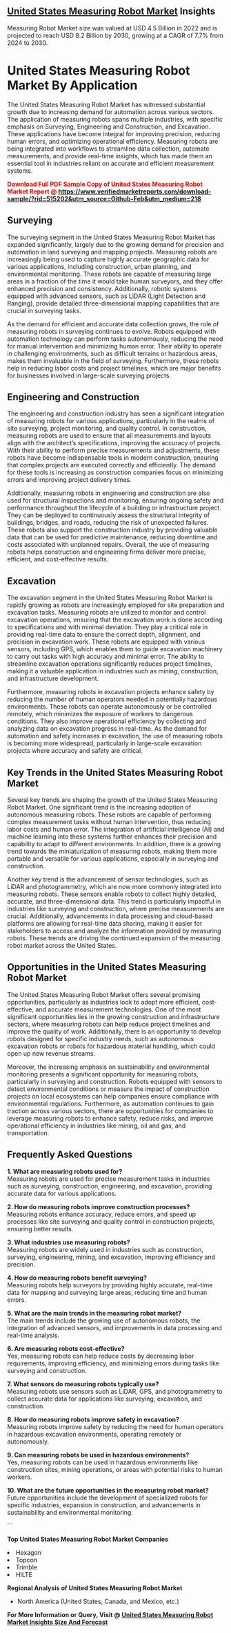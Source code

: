 <h2><a href="https://www.verifiedmarketreports.com/download-sample/?rid=515202&amp;utm_source=Github-Feb&amp;utm_medium=218" target="_blank">United States Measuring Robot Market</a> Insights</h2><p>Measuring Robot Market size was valued at USD 4.5 Billion in 2022 and is projected to reach USD 8.2 Billion by 2030, growing at a CAGR of 7.7% from 2024 to 2030.</p><p> <h1>United States Measuring Robot Market By Application</h1> <p>The United States Measuring Robot Market has witnessed substantial growth due to increasing demand for automation across various sectors. The application of measuring robots spans multiple industries, with specific emphasis on Surveying, Engineering and Construction, and Excavation. These applications have become integral for improving precision, reducing human errors, and optimizing operational efficiency. Measuring robots are being integrated into workflows to streamline data collection, automate measurements, and provide real-time insights, which has made them an essential tool in industries reliant on accurate and efficient measurement systems.</p> <p><strong><p><span class=""><span style="color: #ff0000;"><strong>Download Full PDF Sample Copy of United States Measuring Robot Market Report</strong> @ </span><a href="https://www.verifiedmarketreports.com/download-sample/?rid=515202&amp;utm_source=Github-Feb&amp;utm_medium=218" target="_blank">https://www.verifiedmarketreports.com/download-sample/?rid=515202&amp;utm_source=Github-Feb&amp;utm_medium=218</a></span></p></strong></p> <h2>Surveying</h2> <p>The surveying segment in the United States Measuring Robot Market has expanded significantly, largely due to the growing demand for precision and automation in land surveying and mapping projects. Measuring robots are increasingly being used to capture highly accurate geographic data for various applications, including construction, urban planning, and environmental monitoring. These robots are capable of measuring large areas in a fraction of the time it would take human surveyors, and they offer enhanced precision and consistency. Additionally, robotic systems equipped with advanced sensors, such as LiDAR (Light Detection and Ranging), provide detailed three-dimensional mapping capabilities that are crucial in surveying tasks.</p> <p>As the demand for efficient and accurate data collection grows, the role of measuring robots in surveying continues to evolve. Robots equipped with automation technology can perform tasks autonomously, reducing the need for manual intervention and minimizing human error. Their ability to operate in challenging environments, such as difficult terrains or hazardous areas, makes them invaluable in the field of surveying. Furthermore, these robots help in reducing labor costs and project timelines, which are major benefits for businesses involved in large-scale surveying projects.</p> <h2>Engineering and Construction</h2> <p>The engineering and construction industry has seen a significant integration of measuring robots for various applications, particularly in the realms of site surveying, project monitoring, and quality control. In construction, measuring robots are used to ensure that all measurements and layouts align with the architect’s specifications, improving the accuracy of projects. With their ability to perform precise measurements and adjustments, these robots have become indispensable tools in modern construction, ensuring that complex projects are executed correctly and efficiently. The demand for these tools is increasing as construction companies focus on minimizing errors and improving project delivery times.</p> <p>Additionally, measuring robots in engineering and construction are also used for structural inspections and monitoring, ensuring ongoing safety and performance throughout the lifecycle of a building or infrastructure project. They can be deployed to continuously assess the structural integrity of buildings, bridges, and roads, reducing the risk of unexpected failures. These robots also support the construction industry by providing valuable data that can be used for predictive maintenance, reducing downtime and costs associated with unplanned repairs. Overall, the use of measuring robots helps construction and engineering firms deliver more precise, efficient, and cost-effective results.</p> <h2>Excavation</h2> <p>The excavation segment in the United States Measuring Robot Market is rapidly growing as robots are increasingly employed for site preparation and excavation tasks. Measuring robots are utilized to monitor and control excavation operations, ensuring that the excavation work is done according to specifications and with minimal deviation. They play a critical role in providing real-time data to ensure the correct depth, alignment, and precision in excavation work. These robots are equipped with various sensors, including GPS, which enables them to guide excavation machinery to carry out tasks with high accuracy and minimal error. The ability to streamline excavation operations significantly reduces project timelines, making it a valuable application in industries such as mining, construction, and infrastructure development.</p> <p>Furthermore, measuring robots in excavation projects enhance safety by reducing the number of human operators needed in potentially hazardous environments. These robots can operate autonomously or be controlled remotely, which minimizes the exposure of workers to dangerous conditions. They also improve operational efficiency by collecting and analyzing data on excavation progress in real-time. As the demand for automation and safety increases in excavation, the use of measuring robots is becoming more widespread, particularly in large-scale excavation projects where accuracy and safety are critical.</p> <h2>Key Trends in the United States Measuring Robot Market</h2> <p>Several key trends are shaping the growth of the United States Measuring Robot Market. One significant trend is the increasing adoption of autonomous measuring robots. These robots are capable of performing complex measurement tasks without human intervention, thus reducing labor costs and human error. The integration of artificial intelligence (AI) and machine learning into these systems further enhances their precision and capability to adapt to different environments. In addition, there is a growing trend towards the miniaturization of measuring robots, making them more portable and versatile for various applications, especially in surveying and construction.</p> <p>Another key trend is the advancement of sensor technologies, such as LiDAR and photogrammetry, which are now more commonly integrated into measuring robots. These sensors enable robots to collect highly detailed, accurate, and three-dimensional data. This trend is particularly impactful in industries like surveying and construction, where precise measurements are crucial. Additionally, advancements in data processing and cloud-based platforms are allowing for real-time data sharing, making it easier for stakeholders to access and analyze the information provided by measuring robots. These trends are driving the continued expansion of the measuring robot market across the United States.</p> <h2>Opportunities in the United States Measuring Robot Market</h2> <p>The United States Measuring Robot Market offers several promising opportunities, particularly as industries look to adopt more efficient, cost-effective, and accurate measurement technologies. One of the most significant opportunities lies in the growing construction and infrastructure sectors, where measuring robots can help reduce project timelines and improve the quality of work. Additionally, there is an opportunity to develop robots designed for specific industry needs, such as autonomous excavation robots or robots for hazardous material handling, which could open up new revenue streams.</p> <p>Moreover, the increasing emphasis on sustainability and environmental monitoring presents a significant opportunity for measuring robots, particularly in surveying and construction. Robots equipped with sensors to detect environmental conditions or measure the impact of construction projects on local ecosystems can help companies ensure compliance with environmental regulations. Furthermore, as automation continues to gain traction across various sectors, there are opportunities for companies to leverage measuring robots to enhance safety, reduce risks, and improve operational efficiency in industries like mining, oil and gas, and transportation.</p> <h2>Frequently Asked Questions</h2> <p><strong>1. What are measuring robots used for?</strong><br>Measuring robots are used for precise measurement tasks in industries such as surveying, construction, engineering, and excavation, providing accurate data for various applications.</p> <p><strong>2. How do measuring robots improve construction processes?</strong><br>Measuring robots enhance accuracy, reduce errors, and speed up processes like site surveying and quality control in construction projects, ensuring better results.</p> <p><strong>3. What industries use measuring robots?</strong><br>Measuring robots are widely used in industries such as construction, surveying, engineering, mining, and excavation, improving efficiency and precision.</p> <p><strong>4. How do measuring robots benefit surveying?</strong><br>Measuring robots help surveyors by providing highly accurate, real-time data for mapping and surveying large areas, reducing time and human errors.</p> <p><strong>5. What are the main trends in the measuring robot market?</strong><br>The main trends include the growing use of autonomous robots, the integration of advanced sensors, and improvements in data processing and real-time analysis.</p> <p><strong>6. Are measuring robots cost-effective?</strong><br>Yes, measuring robots can help reduce costs by decreasing labor requirements, improving efficiency, and minimizing errors during tasks like surveying and construction.</p> <p><strong>7. What sensors do measuring robots typically use?</strong><br>Measuring robots use sensors such as LiDAR, GPS, and photogrammetry to collect accurate data for applications like surveying, excavation, and construction.</p> <p><strong>8. How do measuring robots improve safety in excavation?</strong><br>Measuring robots improve safety by reducing the need for human operators in hazardous excavation environments, operating remotely or autonomously.</p> <p><strong>9. Can measuring robots be used in hazardous environments?</strong><br>Yes, measuring robots can be used in hazardous environments like construction sites, mining operations, or areas with potential risks to human workers.</p> <p><strong>10. What are the future opportunities in the measuring robot market?</strong><br>Future opportunities include the development of specialized robots for specific industries, expansion in construction, and advancements in sustainability and environmental monitoring.</p> ```</p><p><strong>Top United States Measuring Robot Market Companies</strong></p><div data-test-id=""><p><li>Hexagon</li><li> Topcon</li><li> Trimble</li><li> HILTE</li></p><div><strong>Regional Analysis of&nbsp;United States Measuring Robot Market</strong></div><ul><li dir="ltr"><p dir="ltr">North America&nbsp;(United States, Canada, and Mexico, etc.)</p></li></ul><p><strong>For More Information or Query, Visit @&nbsp;</strong><strong><a href="https://www.verifiedmarketreports.com/product/measuring-robot-market-size-and-forecast/?utm_source=Github-Feb&amp;utm_medium=218" target="_blank">United States Measuring Robot Market Insights Size And Forecast</a></strong></p></div>
